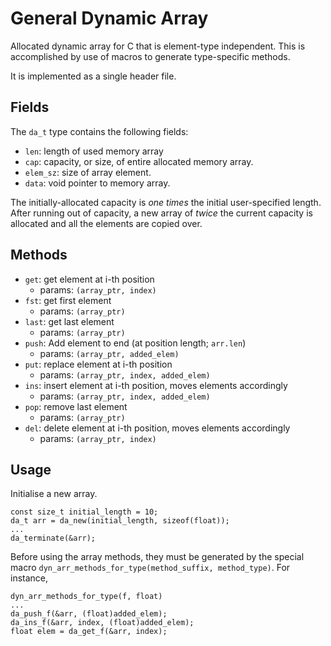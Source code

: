 # General Dynamic Array

Allocated dynamic array for C that is element-type independent.
This is accomplished by use of macros to generate type-specific methods.

It is implemented as a single header file.

## Fields

The `da_t` type contains the following fields:

- `len`: length of used memory array
- `cap`: capacity, or size, of entire allocated memory array.
- `elem_sz`: size of array element.
- `data`: void pointer to memory array.

The initially-allocated capacity is *one times* the initial user-specified length.
After running out of capacity, a new array of *twice* the current capacity is allocated
and all the elements are copied over.

## Methods

- `get`: get element at i-th position
	- params: `(array_ptr, index)`
- `fst`: get first element
	- params: `(array_ptr)`
- `last`: get last element
	- params: `(array_ptr)`
- `push`: Add element to end (at position length; `arr.len`)
	- params: `(array_ptr, added_elem)`
- `put`: replace element at i-th position
	- params: `(array_ptr, index, added_elem)`
- `ins`: insert element at i-th position, moves elements accordingly
	- params: `(array_ptr, index, added_elem)`
- `pop`: remove last element
	- params: `(array_ptr)`
- `del`: delete element at i-th position, moves elements accordingly
	- params: `(array_ptr, index)`

## Usage

Initialise a new array.

```
const size_t initial_length = 10;
da_t arr = da_new(initial_length, sizeof(float));
...
da_terminate(&arr);
```

Before using the array methods, they must be generated by the special macro
`dyn_arr_methods_for_type(method_suffix, method_type)`. For instance,

```
dyn_arr_methods_for_type(f, float)
...
da_push_f(&arr, (float)added_elem);
da_ins_f(&arr, index, (float)added_elem);
float elem = da_get_f(&arr, index);
```
